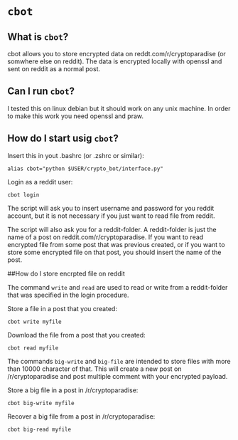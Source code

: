 # `cbot`

## What is `cbot`?
cbot allows you to store encrypted data on reddt.com/r/cryptoparadise (or somwhere else on reddit). The data is encrypted locally with openssl and sent on reddit as a normal post.

## Can I run `cbot`?
I tested this on linux debian but it should work on any unix machine. In order to make this work you need openssl and praw. 

## How do I start usig `cbot`?
Insert this in yout .bashrc (or .zshrc or similar):

`alias cbot="python $USER/crypto_bot/interface.py"`

Login as a reddit user:  

`cbot login`

The script will ask you to insert username and password for you reddit account, but it is not necessary if you just want to read file from reddit. 

The script will also ask you for a reddit-folder. A reddit-folder is just the name of a post on reddit.com/r/cryptoparadise. If you want to read encrypted file from some post that was previous created, or if you want to store some encrypted file on that post, you should insert the name of the post.

##How do I store encrpted file on reddit

The command `write` and `read` are used to read or write from a reddit-folder that was specified in the login procedure.

Store a file in a post that you created:

`cbot write myfile`

Download the file from a post that you created:

`cbot read myfile`

The commands `big-write` and `big-file` are intended to store files with more than 10000 character of that. This will create a new post on /r/cryptoparadise and post multiple comment with your encrypted payload. 


Store a big file in a post in /r/cryptoparadise:

`cbot big-write myfile`

Recover a big file from a post in /r/cryptoparadise:

`cbot big-read myfile`
